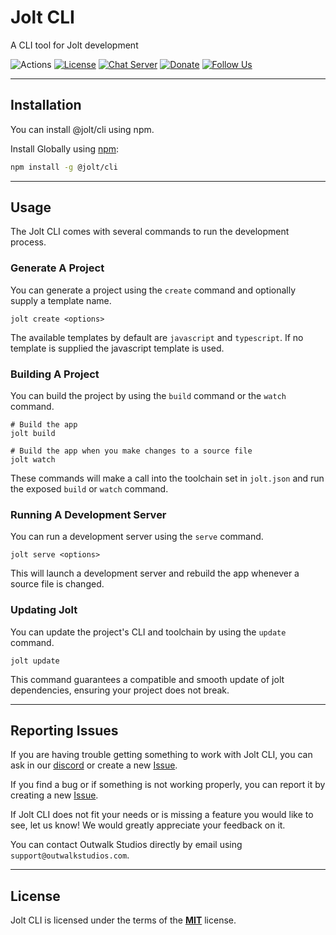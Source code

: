 # Jolt CLI

A CLI tool for Jolt development

![Actions](https://github.com/OutwalkStudios/jolt/workflows/build/badge.svg)
[![License](https://img.shields.io/badge/license-MIT-green.svg)](https://github.com/OutwalkStudios/jolt/blob/master/LICENSE)
[![Chat Server](https://img.shields.io/badge/chat-on%20discord-7289da.svg)](https://discord.gg/AA7qukU)
[![Donate](https://img.shields.io/badge/patreon-donate-green.svg)](https://www.patreon.com/outwalkstudios)
[![Follow Us](https://img.shields.io/badge/follow-on%20twitter-4AA1EC.svg)](https://twitter.com/OutwalkStudios)

---

## Installation

You can install @jolt/cli using npm.

Install Globally using [npm](https://www.npmjs.com/package/@jolt/cli):
```bash
npm install -g @jolt/cli
```

---

## Usage

The Jolt CLI comes with several commands to run the development process.

### Generate A Project

You can generate a project using the `create` command and optionally supply a template name.

```
jolt create <options>
```

The available templates by default are `javascript` and `typescript`. If no template is supplied the javascript template is used.

### Building A Project

You can build the project by using the `build` command or the `watch` command.

```
# Build the app
jolt build

# Build the app when you make changes to a source file
jolt watch
```

These commands will make a call into the toolchain set in `jolt.json` and run the exposed `build` or `watch` command.

### Running A Development Server

You can run a development server using the `serve` command.

```
jolt serve <options>
```

This will launch a development server and rebuild the app whenever a source file is changed.

### Updating Jolt

You can update the project's CLI and toolchain by using the `update` command.

```
jolt update
```

This command guarantees a compatible and smooth update of jolt dependencies, ensuring your project does not break.

---

## Reporting Issues

If you are having trouble getting something to work with Jolt CLI, you can ask in our [discord](https://discord.gg/AA7qukU) or create a new [Issue](https://github.com/OutwalkStudios/jolt/issues).

If you find a bug or if something is not working properly, you can report it by creating a new [Issue](https://github.com/OutwalkStudios/jolt/issues).

If Jolt CLI does not fit your needs or is missing a feature you would like to see, let us know! We would greatly appreciate your feedback on it.

You can contact Outwalk Studios directly by email using `support@outwalkstudios.com`.

---

## License

Jolt CLI is licensed under the terms of the [**MIT**](https://github.com/OutwalkStudios/jolt/blob/master/LICENSE) license.